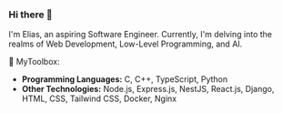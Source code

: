 ### Hi there 👋
I'm Elias, an aspiring Software Engineer. Currently, I'm delving into the realms of Web Development, Low-Level Programming, and AI.

🚀 MyToolbox:
- **Programming Languages:** C, C++, TypeScript, Python
- **Other Technologies:** Node.js, Express.js, NestJS, React.js, Django, HTML, CSS, Tailwind CSS, Docker, Nginx
<!--
**Elias-Belkheiri/Elias-Belkheiri** is a ✨ _special_ ✨ repository because its `README.md` (this file) appears on your GitHub profile.

Here are some ideas to get you started:

- 🔭 I’m currently working on ...
- 🌱 I’m currently learning ...
- 👯 I’m looking to collaborate on ...
- 🤔 I’m looking for help with ...
- 💬 Ask me about ...
- 📫 How to reach me: ...
- 😄 Pronouns: ...
- ⚡ Fun fact: ...
-->

